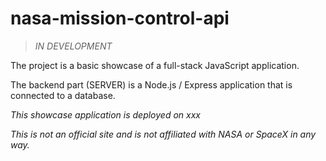 # nasa-mission-control-api

> *IN DEVELOPMENT*

The project is a basic showcase of a full-stack JavaScript application.

The backend part (SERVER) is a Node.js / Express application that is connected to a database.

*This showcase application is deployed on xxx*

*This is not an official site and is not affiliated with NASA or SpaceX in any way.*
